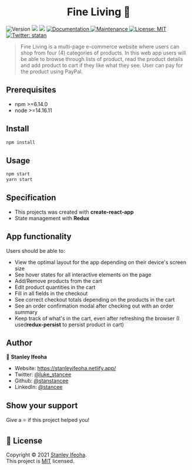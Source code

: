 <h1 align="center">Fine Living 👋</h1>
<p>
  <img alt="Version" src="https://img.shields.io/badge/version-0.1.1-blue.svg?cacheSeconds=2592000" />
  <img src="https://img.shields.io/badge/npm-%3E%3D6.14.0-blue.svg" />
  <img src="https://img.shields.io/badge/node-%3E%3D14.16.11-blue.svg" />
  <a href="https://github.com/stanstancee/fine-living#readme" target="_blank">
    <img alt="Documentation" src="https://img.shields.io/badge/documentation-yes-brightgreen.svg" />
  </a>
  <a href="https://github.com/stanstancee/fine-living/graphs/commit-activity" target="_blank">
    <img alt="Maintenance" src="https://img.shields.io/badge/Maintained%3F-yes-green.svg" />
  </a>
  <a href="https://github.com/stanstancee/fine-living/blob/master/LICENSE" target="_blank">
    <img alt="License: MIT" src="https://img.shields.io/github/license/stanstancee/mobile-flashcards" />
  </a>
  <a href="https://twitter.com/statan" target="_blank">
    <img alt="Twitter: statan" src="https://img.shields.io/twitter/follow/statan.svg?style=social" />
  </a>
</p>

> Fine Living is a  multi-page e-commerce website where users can shop from four (4) categories of products. In this web app users will be able to browse through lists of product, read the product details and add product to cart if they like what they see. User can pay for the product using PayPal.




## Prerequisites

- npm >=6.14.0
- node >=14.16.11

## Install

```sh
npm install
```

## Usage

```sh
npm start
yarn start
```
## Specification
- This projects was created with **create-react-app**
- State management with **Redux**



## App functionality
Users should be able to:

- View the optimal layout for the app depending on their device's screen size
- See hover states for all interactive elements on the page
- Add/Remove products from the cart
- Edit product quantities in the cart
- Fill in all fields in the checkout
- See correct checkout totals depending on the products in the cart
- See an order confirmation modal after checking out with an order summary
- Keep track of what's in the cart, even after refreshing the browser (I used**redux-persist** to persist product in cart)


## Author

👤 **Stanley Ifeoha**

* Website: https://stanleyifeoha.netlify.app/
* Twitter: [@luke_stancee](https://twitter.com/luke_stancee)
* Github: [@stanstancee](https://github.com/stanstancee)
* LinkedIn: [@stancee](https://linkedin.com/in/stancee)

## Show your support

Give a ⭐️ if this project helped you!

## 📝 License

Copyright © 2021 [Stanley Ifeoha](https://github.com/stanstancee).<br />
This project is [MIT](https://github.com/stanstancee/fine-living/blob/master/LICENSE) licensed.

